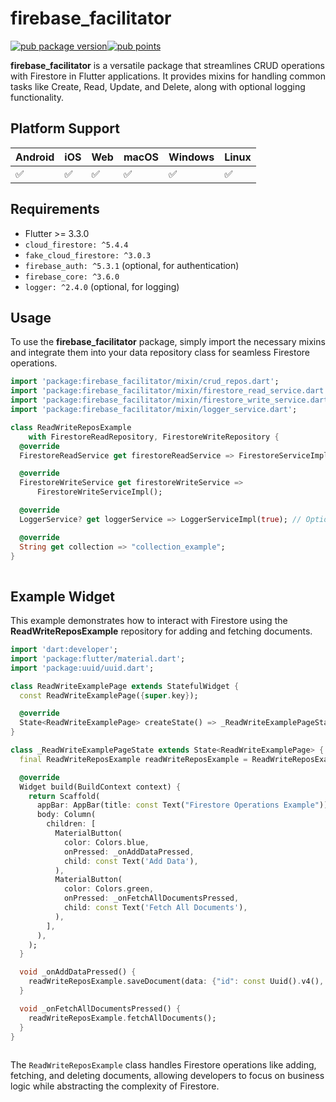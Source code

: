 

# firebase\_facilitator

[![pub package version](https://img.shields.io/pub/v/firebase_facilitator.svg)](https://pub.dev/packages/firebase_facilitator)[![pub points](https://img.shields.io/pub/points/firebase_facilitator?color=2E8B57&label=pub%20points)](https://pub.dev/packages/firebase_facilitator/score)

**firebase\_facilitator** is a versatile package that streamlines CRUD operations with Firestore in Flutter applications. It provides mixins for handling common tasks like Create, Read, Update, and Delete, along with optional logging functionality.

## Platform Support

| Android | iOS | Web | macOS | Windows | Linux |
| --- | --- | --- | --- | --- | --- |
| ✅   | ✅   | ✅   | ✅   | ✅   | ✅   |

## Requirements

*   Flutter >= 3.3.0
*   `cloud_firestore: ^5.4.4`
*   `fake_cloud_firestore: ^3.0.3`
*   `firebase_auth: ^5.3.1` (optional, for authentication)
*   `firebase_core: ^3.6.0`
*   `logger: ^2.4.0` (optional, for logging)

## Usage

To use the **firebase\_facilitator** package, simply import the necessary mixins and integrate them into your data repository class for seamless Firestore operations.

```dart
import 'package:firebase_facilitator/mixin/crud_repos.dart';
import 'package:firebase_facilitator/mixin/firestore_read_service.dart';
import 'package:firebase_facilitator/mixin/firestore_write_service.dart';
import 'package:firebase_facilitator/mixin/logger_service.dart';

class ReadWriteReposExample
    with FirestoreReadRepository, FirestoreWriteRepository {
  @override
  FirestoreReadService get firestoreReadService => FirestoreServiceImpl();

  @override
  FirestoreWriteService get firestoreWriteService =>
      FirestoreWriteServiceImpl();

  @override
  LoggerService? get loggerService => LoggerServiceImpl(true); // Optional

  @override
  String get collection => "collection_example";
}
    
```

## Example Widget

This example demonstrates how to interact with Firestore using the **ReadWriteReposExample** repository for adding and fetching documents.

```dart
import 'dart:developer';
import 'package:flutter/material.dart';
import 'package:uuid/uuid.dart';

class ReadWriteExamplePage extends StatefulWidget {
  const ReadWriteExamplePage({super.key});

  @override
  State<ReadWriteExamplePage> createState() => _ReadWriteExamplePageState();
}

class _ReadWriteExamplePageState extends State<ReadWriteExamplePage> {
  final ReadWriteReposExample readWriteReposExample = ReadWriteReposExample();

  @override
  Widget build(BuildContext context) {
    return Scaffold(
      appBar: AppBar(title: const Text("Firestore Operations Example")),
      body: Column(
        children: [
          MaterialButton(
            color: Colors.blue,
            onPressed: _onAddDataPressed,
            child: const Text('Add Data'),
          ),
          MaterialButton(
            color: Colors.green,
            onPressed: _onFetchAllDocumentsPressed,
            child: const Text('Fetch All Documents'),
          ),
        ],
      ),
    );
  }

  void _onAddDataPressed() {
    readWriteReposExample.saveDocument(data: {"id": const Uuid().v4(), "name": "john"});
  }

  void _onFetchAllDocumentsPressed() {
    readWriteReposExample.fetchAllDocuments();
  }
}
    
```

The `ReadWriteReposExample` class handles Firestore operations like adding, fetching, and deleting documents, allowing developers to focus on business logic while abstracting the complexity of Firestore.